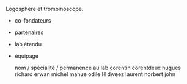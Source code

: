 Logosphère et trombinoscope.

- co-fondateurs
- partenaires
- lab étendu
- équipage
    
    nom / spécialité / permanence au lab
    corentin
    corentdeux
    hugues
    richard
    erwan
    michel
    manue
    odile
    H
    dweez
    laurent
    norbert
    john
 